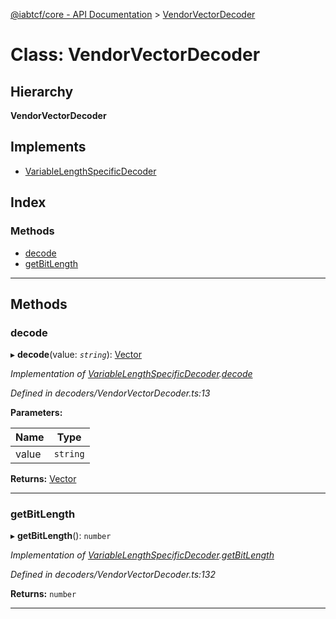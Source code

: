 [@iabtcf/core - API Documentation](../README.md) > [VendorVectorDecoder](../classes/vendorvectordecoder.md)

# Class: VendorVectorDecoder

## Hierarchy

**VendorVectorDecoder**

## Implements

* [VariableLengthSpecificDecoder](../interfaces/variablelengthspecificdecoder.md)

## Index

### Methods

* [decode](vendorvectordecoder.md#decode)
* [getBitLength](vendorvectordecoder.md#getbitlength)

---

## Methods

<a id="decode"></a>

###  decode

▸ **decode**(value: *`string`*): [Vector](vector.md)

*Implementation of [VariableLengthSpecificDecoder](../interfaces/variablelengthspecificdecoder.md).[decode](../interfaces/variablelengthspecificdecoder.md#decode)*

*Defined in decoders/VendorVectorDecoder.ts:13*

**Parameters:**

| Name | Type |
| ------ | ------ |
| value | `string` |

**Returns:** [Vector](vector.md)

___
<a id="getbitlength"></a>

###  getBitLength

▸ **getBitLength**(): `number`

*Implementation of [VariableLengthSpecificDecoder](../interfaces/variablelengthspecificdecoder.md).[getBitLength](../interfaces/variablelengthspecificdecoder.md#getbitlength)*

*Defined in decoders/VendorVectorDecoder.ts:132*

**Returns:** `number`

___


